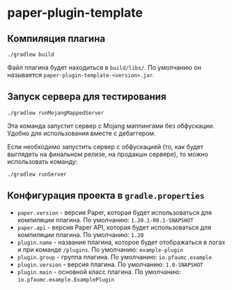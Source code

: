 # paper-plugin-template

## Компиляция плагина

```shell
./gradlew build
```

Файл плагина будет находиться в `build/libs/`.
По умолчанию он называется `paper-plugin-template-<version>.jar`.

## Запуск сервера для тестирования

```shell
./gradlew runMojangMappedServer
```

Эта команда запустит сервер с Mojang маппингами без обфускации. Удобно для использования вместе с дебаггером.

Если необходимо запустить сервер с обфускацией (то, как будет выглядеть на финальном релизе, на продакшн сервере), то
можно использовать команду:

```shell
./gradlew runServer
```

## Конфигурация проекта в `gradle.properties`

* `paper.version` - версия Paper, которая будет использоваться для компиляции плагина. По
  умолчанию: `1.20.1-R0.1-SNAPSHOT`
* `paper.api` - версия Paper API, которая будет использоваться для компиляции плагина. По умолчанию: `1.20`
* `plugin.name` - название плагина, которое будет отображаться в логах и при команде `/plugins`. По
  умолчанию: `example-plugin`
* `plugin.group` - группа плагина. По умолчанию: `io.pfaumc.example`
* `plugin.version` - версия плагина. По умолчанию: `1.0-SNAPSHOT`
* `plugin.main` - основной класс плагина. По умолчанию: `io.pfaumc.example.ExamplePlugin`
